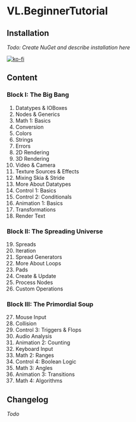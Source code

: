 # VL.BeginnerTutorial

## Installation
*Todo: Create NuGet and describe installation here*

[![ko-fi](https://ko-fi.com/img/githubbutton_sm.svg)](https://ko-fi.com/T6T3I9XX6)

## Content

### Block I: The Big Bang
1. Datatypes & IOBoxes
2. Nodes & Generics
3. Math 1: Basics
4. Conversion
5. Colors
6. Strings
7. Errors
8. 2D Rendering
9. 3D Rendering
10. Video & Camera
11. Texture Sources & Effects
12. Mixing Skia & Stride
13. More About Datatypes
14. Control 1: Basics
15. Control 2: Conditionals
16. Animation 1: Basics
17. Transformations
18. Render Text

### Block II: The Spreading Universe
19. Spreads
20. Iteration
21. Spread Generators
22. More About Loops
23. Pads
24. Create & Update
25. Process Nodes
26. Custom Operations

### Block III: The Primordial Soup
27. Mouse Input
28. Collision
29. Control 3: Triggers & Flops
30. Audio Analysis
31. Animation 2: Counting
32. Keyboard Input
33. Math 2: Ranges
34. Control 4: Boolean Logic
35. Math 3: Angles
36. Animation 3: Transitions
37. Math 4: Algorithms

## Changelog
*Todo*
